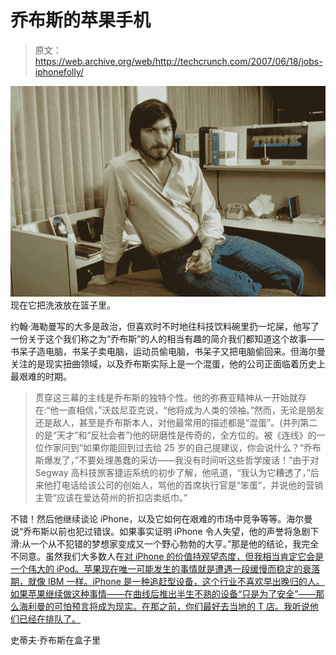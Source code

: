 # 乔布斯的苹果手机

> 原文：<https://web.archive.org/web/http://techcrunch.com/2007/06/18/jobs-iphonefolly/>

![scaledstevejobs070625_2_560.jpg](img/1b616f83376083fc76595239e24169fe.png)
现在它把洗液放在篮子里。

约翰·海勒曼写的大多是政治，但喜欢时不时地往科技饮料碗里扔一坨屎，他写了一份关于这个我们称之为“乔布斯”的人的相当有趣的简介我们都知道这个故事——书呆子造电脑，书呆子卖电脑，运动员偷电脑，书呆子又把电脑偷回来。但海尔曼关注的是现实扭曲领域，以及乔布斯实际上是一个混蛋，他的公司正面临着历史上最艰难的时期。

> 贯穿这三幕的主线是乔布斯的独特个性。他的弥赛亚精神从一开始就存在:“他一直相信，”沃兹尼亚克说，“他将成为人类的领袖。”然而，无论是朋友还是敌人，甚至是乔布斯本人，对他最常用的描述都是“混蛋”。(并列第二的是“天才”和“反社会者”)他的研磨性是传奇的，全方位的。被《连线》的一位作家问到“如果你能回到过去给 25 岁的自己提建议，你会说什么？“乔布斯爆发了，”不要处理愚蠢的采访——我没有时间听这些哲学废话！”由于对 Segway 高科技旅客捷运系统的初步了解，他吼道，“我认为它糟透了，”后来他打电话给该公司的创始人，骂他的首席执行官是“笨蛋”，并说他的营销主管“应该在爱达荷州的折扣店卖纸巾。”

不错！然后他继续谈论 iPhone，以及它如何在艰难的市场中竞争等等。海尔曼说“乔布斯以前也犯过错误。如果事实证明 iPhone 令人失望，他的声誉将急剧下滑:从一个从不犯错的梦想家变成又一个野心勃勃的大亨。”那是他的结论，我完全不同意。虽然我们大多数人在[对 iPhone 的价值持观望态度，但我相当肯定它会是一个伟大的 iPod。苹果现在唯一可能发生的事情就是遭遇一段缓慢而稳定的衰落期，就像 IBM 一样。iPhone 是一种追赶型设备，这个行业不喜欢早出晚归的人。如果苹果继续做这种事情——在曲线后推出半生不熟的设备“只是为了安全”——那么海利曼的可怕预言将成为现实。在那之前，你们最好去当地的 T 店。我听说他们已经在排队了。](https://web.archive.org/web/20140311002709/http://crunchgear.com/2007/06/14/the-futurist-why-the-iphone-reeks-of-planned-obsolescence/)

史蒂夫·乔布斯在盒子里